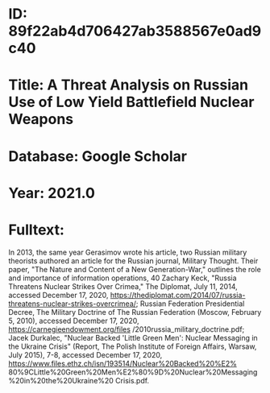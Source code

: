 # ID: 89f22ab4d706427ab3588567e0ad9c40
# Title: A Threat Analysis on Russian Use of Low Yield Battlefield Nuclear Weapons
# Database: Google Scholar
# Year: 2021.0
# Fulltext:
In 2013, the same year Gerasimov wrote his article, two Russian military theorists authored an article for the Russian journal, Military Thought.
Their paper, "The Nature and Content of a New Generation-War," outlines the role and importance of information operations, 40 Zachary Keck, "Russia Threatens Nuclear Strikes Over Crimea," The Diplomat, July 11, 2014, accessed December 17, 2020, https://thediplomat.com/2014/07/russia-threatens-nuclear-strikes-overcrimea/; Russian Federation Presidential Decree, The Military Doctrine of The Russian Federation (Moscow, February 5, 2010), accessed December 17, 2020, https://carnegieendowment.org/files /2010russia_military_doctrine.pdf; Jacek Durkalec, "Nuclear Backed 'Little Green Men': Nuclear Messaging in the Ukraine Crisis" (Report, The Polish Institute of Foreign Affairs, Warsaw, July 2015), 7-8, accessed December 17, 2020, https://www.files.ethz.ch/isn/193514/Nuclear%20Backed%20%E2% 80%9CLittle%20Green%20Men%E2%80%9D%20Nuclear%20Messaging%20in%20the%20Ukraine%20 Crisis.pdf.